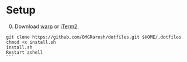 # Setup

0. Download [warp](https://www.warp.dev/) or [iTerm2](https://iterm2.com/).

````
git clone https://github.com/OMGRaresh/dotfiles.git $HOME/.dotfiles
chmod +x install.sh
install.sh
Restart zshell
```